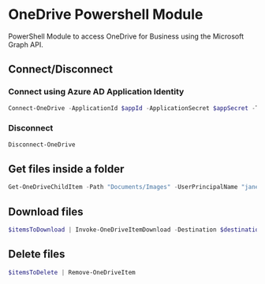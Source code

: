 # OneDrive Powershell Module
PowerShell Module to access OneDrive for Business using the Microsoft Graph API.

## Connect/Disconnect

### Connect using Azure AD Application Identity

```powershell
Connect-OneDrive -ApplicationId $appId -ApplicationSecret $appSecret -TenantId $tenantId
```

### Disconnect

```powershell
Disconnect-OneDrive
```

## Get files inside a folder

```powershell
Get-OneDriveChildItem -Path "Documents/Images" -UserPrincipalName "jane.doe@contoso.com"
```

## Download files

```powershell
$itemsToDownload | Invoke-OneDriveItemDownload -Destination $destinationPath
```

## Delete files

```powershell
$itemsToDelete | Remove-OneDriveItem
```
